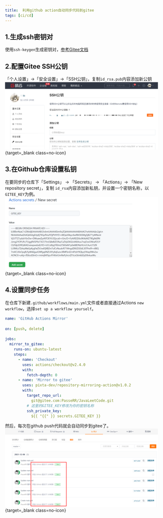 ```yaml
---
title:  利用github action自动同步代码到gitee
tags: [ci/cd]
---
```


## 1.生成ssh密钥对
使用`ssh-keygen`生成密钥对，[参考Gitee文档](https://gitee.com/help/articles/4181#article-header0)

## 2.配置Gitee SSH公钥
「个人设置」->「安全设置」->「SSH公钥」，复制`id_rsa.pub`内容添加新公钥
[![Gitee公钥][1]][1]{target=_blank class=no-icon}

## 3.在Github仓库设置私钥
在要同步的仓库下「Settings」 -> 「Secrets」 -> 「Actions」-> 「New repository secret」，复制
`id_rsa`内容添加新私钥，并设置一个密钥名称，以`GITEE_KEY`为例。
[![Github密钥][2]][2]{target=_blank class=no-icon}

## 4.设置同步任务
在仓库下新建`.github/workflows/main.yml`文件或者直接通过Actions `new workflow`，选择`set up a workflow yourself`。

```yaml
name: 'GitHub Actions Mirror'

on: [push, delete]

jobs:
  mirror_to_gitee:
    runs-on: ubuntu-latest
    steps:
      - name: 'Checkout'
        uses: actions/checkout@v2.4.0
        with:
          fetch-depth: 0
      - name: 'Mirror to gitee'
        uses: pixta-dev/repository-mirroring-action@v1.0.2
        with:
          target_repo_url:
            git@gitee.com:PasseRR/JavaLeetCode.git
          # 这里的GITEE_KEY修改为你的密钥名称
          ssh_private_key:
            ${{ "{{" }} secrets.GITEE_KEY }}
```

然后，每次在github push代码就会自动同步到gitee了。
[![同步成功][3]][3]{target=_blank class=no-icon}

[1]: /assets/2021/12-06/public-key.png
[2]: /assets/2021/12-06/private-key.png
[3]: /assets/2021/12-06/sync.png
